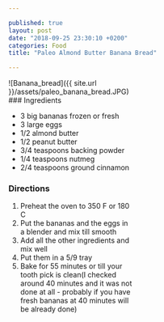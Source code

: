 ```yaml
---

published: true
layout: post
date: "2018-09-25 23:30:10 +0200"
categories: Food
title: "Paleo Almond Butter Banana Bread"

---
```

<div style="-webkit-column-count: 2; -moz-column-count: 2; column-count: 2; -webkit-column-rule: 1px dotted #e0e0e0; -moz-column-rule: 1px dotted #e0e0e0; column-rule: 1px dotted #e0e0e0;">
    <div style="display: inline-block;">
![Banana_bread]({{ site.url }}/assets/paleo_banana_bread.JPG)
</div>
    <div style="display: inline-block;">
### Ingredients

- 3 big bananas frozen or fresh
- 3 large eggs
- 1/2 almond butter
- 1/2 peanut butter
- 3/4 teaspoons backing powder
- 1/4 teaspoons nutmeg
- 2/4 teaspoons ground cinnamon

### Directions
1. Preheat the oven to 350 F or 180 C
2. Put the bananas and the eggs in a blender and mix till smooth
3. Add all the other ingredients and mix well
4. Put them in a 5/9 tray 
5. Bake for 55 minutes or till your tooth pick is clean(I checked around 40 minutes and it was not done at all - probably if you have fresh bananas at 40 minutes will be already done)  
</div>
